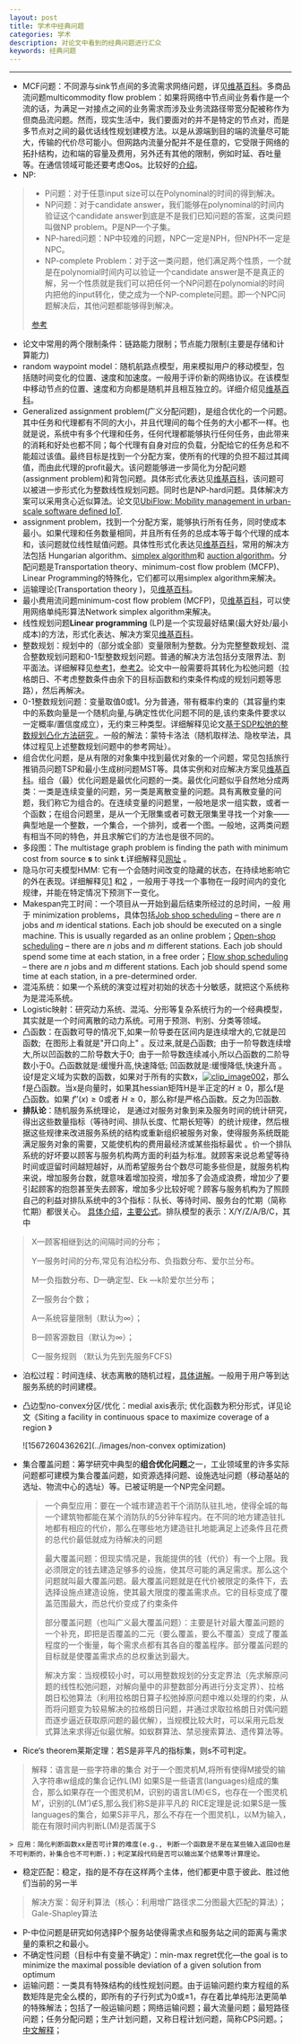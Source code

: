 ```yaml
---
layout: post
title: 学术中经典问题
categories: 学术
description: 对论文中看到的经典问题进行汇众
keywords: 经典问题
---
```


***

* MCF问题：不同源与sink节点间的多流需求网络问题，详见[维基百科](https://en.wikipedia.org/wiki/Multi-commodity_flow_problem)。多商品流问题multicommodity flow problem：如果将网络中节点间业务看作是一个流的话，为满足一对接点之间的业务需求而涉及业务流路径带宽分配被称作为但商品流问题。然而，现实生活中，我们要面对的并不是特定的节点对，而是多节点对之间的最优话线性规划建模方法。以是从源端到目的端的流量尽可能大，传输的代价尽可能小。但网路内流量分配并不是任意的，它受限于网络的拓扑结构，边和端的容量及费用，另外还有其他的限制，例如时延、吞吐量等。在通信领域可能还要考虑Qos。比较好的[介绍](http://www.jevylee.com/?p=1227)。
* NP:

> * P问题：对于任意input size可以在Polynominal的时间的得到解决。
> * NP问题：对于candidate answer，我们能够在polynominal的时间内验证这个candidate answer到底是不是我们已知问题的答案，这类问题叫做NP problem。P是NP一个子集。
> * NP-hared问题：NP中较难的问题，NPC一定是NPH，但NPH不一定是NPC。
> * NP-complete Problem：对于这一类问题，他们满足两个性质，一个就是在polynomial时间内可以验证一个candidate answer是不是真正的解，另一个性质就是我们可以把任何一个NP问题在polynomial的时间内把他的input转化，使之成为一个NP-complete问题。即一个NPC问题解决后，其他问题都能够得到解决。
>
> [参考](http://blog.csdn.net/com_stu_zhang/article/details/7248277)

* 论文中常用的两个限制条件：链路能力限制；节点能力限制(主要是存储和计算能力)
* random waypoint model：随机航路点模型，用来模拟用户的移动模型，包括随时间变化的位置、速度和加速度。一般用于评价新的网络协议。在该模型中移动节点的位置、速度和方向都是随机并且相互独立的。详细介绍见[维基百科](https://en.wikipedia.org/wiki/Random_waypoint_model)。
* Generalized assignment problem(广义分配问题)，是组合优化的一个问题。其中任务和代理都有不同的大小，并且代理间的每个任务的大小都不一样。也就是说，系统中有多个代理和任务，任何代理都能够执行任何任务，由此带来的消耗和好处也都不同；每个代理有自身对应的负载，分配给它的任务总和不能超过该值。最终目标是找到一个分配方案，使所有的代理的负担不超过其阈值，而由此代理的profit最大。该问题能够进一步简化为分配问题 (assignment problem)和背包问题。具体形式化表达见[维基百科](https://en.wikipedia.org/wiki/Generalized_assignment_problem)，该问题可以被进一步形式化为整数线性规划问题。同时也是NP-hard问题。具体解决方案可以采用贪心近似算法。论文见[UbiFlow: Mobility management in urban-scale software defined IoT](http://ieeexplore.ieee.org/abstract/document/7218384/).
* assignment problem，找到一个分配方案，能够执行所有任务，同时使成本最小。如果代理和任务数量相同，并且所有任务的总成本等于每个代理的成本和，该问题就位线性赋值问题。具体性形式化表达见[维基百科](https://en.wikipedia.org/wiki/Assignment_problem)，常用的解决方法包括 Hungarian algorithm、[simplex algorithm](https://en.wikipedia.org/wiki/Simplex_algorithm)和 [auction algorithm](https://en.wikipedia.org/wiki/Auction_algorithm)。分配问题是Transportation theory、minimum-cost flow problem (MCFP)、Linear Programming的特殊化，它们都可以用simplex algorithm来解决。
* 运输理论(Transportation theory )，见[维基百科](https://en.wikipedia.org/wiki/Transportation_theory_(mathematics))。 
* 最小费用流问题minimum-cost flow problem (MCFP)，见[维基百科](https://en.wikipedia.org/wiki/Minimum-cost_flow_problem)，可以使用网络单纯形算法Network simplex algorithm来解决。
* 线性规划问题**Linear programming** (LP)是一个实现最好结果(最大好处/最小成本)的方法，形式化表达、解决方案见[维基百科](https://en.wikipedia.org/wiki/Linear_programming#Algorithms)。
* 整数规划：规划中的（部分或全部）变量限制为整数。分为完整整数规划、混合整数规划问题和0-1型整数规划问题。普通的解决方法包括分支限界法、割平面法。详细解释见[参考1](http://doc.mbalib.com/view/7853baec89cc5e09d8463e4500830143.html)，[参考2](http://blog.sina.com.cn/s/blog_7139ed830100nh10.htmll)。论文中一般需要将其转化为松弛问题（拉格朗日、不考虑整数条件由余下的目标函数和约束条件构成的规划问题等思路），然后再解决。
* 0-1整数规划问题：变量取值0或1。分为普通，带有概率约束的（其容量约束中的系数向量是一个随机向量,与确定性优化问题不同的是,该约束条件要求以一定概率/置信度成立），无约束三种类型。详细解释见论文[基于SDP松弛的整数规划凸化方法研究 ](http://kns.cnki.net/KCMS/detail/detail.aspx?dbcode=CDFD&dbname=CDFD1214&filename=1013102618.nh&uid=WEEvREcwSlJHSldRa1Fhb09jSnZpZ0p0M0FsT1RsY2dFVG9HamVuSTNyQT0=$9A4hF_YAuvQ5obgVAqNKPCYcEjKensW4ggI8Fm4gTkoUKaID8j8gFw!!&v=Mjg2ODZLNEhOZk5wNUViUElSOGVYMUx1eFlTN0RoMVQzcVRyV00xRnJDVVJMS2ZaT1pxRnkzZ1dyL0FWRjI2SGI=)。一般的解法：蒙特卡洛法（随机取样法、隐枚举法，具体过程见上述整数规划问题中的参考网址）。
* 组合优化问题，是从有限的对象集中找到最优对象的一个问题，常见包括旅行推销员问题TSP和最小生成树问题MST等。具体实例和对应解决方案见[维基百科](https://en.wikipedia.org/wiki/Combinatorial_optimization)。组合（最）优化问题是最优化问题的一类。最优化问题似乎自然地分成两类：一类是连续变量的问题，另一类是离散变量的问题。具有离散变量的问题，我们称它为组合的。在连续变量的问题里，一般地是求一组实数，或者一个函数；在组合问题里，是从一个无限集或者可数无限集里寻找一个对象——典型地是一个整数，一个集合，一个排列，或者一个图。一般地，这两类问题有相当不同的特色，并且求解它们的方法也是很不同的。
* 多段图：The multistage graph problem is finding the path with minimum cost from source **s** to sink **t**.详细解释见[网址](https://www.tutorialspoint.com/design_and_analysis_of_algorithms/design_and_analysis_of_algorithms_multistage_graph.htm) 。
* 隐马尔可夫模型HMM: 它有一个会随时间改变的隐藏的状态，在持续地影响它的外在表现。详细解释见[1](https://www.zhihu.com/question/26665048) 和[2](https://www.zhihu.com/question/20962240) ，一般用于寻找一个事物在一段时间内的变化规律，并能在特定情况下预测下一变化。
* Makespan完工时间：一个项目从一开始到最后结束所经过的总时间，一般 用于 minimization problems，具体包括[Job shop scheduling](https://en.wikipedia.org/wiki/Job_shop_scheduling) – there are *n* jobs and *m* identical stations. Each job should be executed on a single machine. This is usually regarded as an online problem；[Open-shop scheduling](https://en.wikipedia.org/wiki/Open-shop_scheduling) – there are *n* jobs and *m* different stations. Each job should spend some time at each station, in a free order；[Flow shop scheduling](https://en.wikipedia.org/wiki/Flow_shop_scheduling) – there are *n* jobs and *m* different stations. Each job should spend some time at each station, in a pre-determined order.
* 混沌系统：如果一个系统的演变过程对初始的状态十分敏感，就把这个系统称为是混沌系统。
* Logistic映射：研究动力系统、混沌、分形等复杂系统行为的一个经典模型，其实就是一个时间离散的动力系统。可用于预测、判别、分类等领域。
* 凸函数：在函数可导的情况下,如果一阶导娄在区间内是连续增大的,它就是凹函数;  在图形上看就是"开口向上" 。反过来,就是凸函数;  由于一阶导数连续增大,所以凹函数的二阶导数大于0;  由于一阶导数连续减小,所以凸函数的二阶导数小于0。凸函数就是:缓慢升高,快速降低; 凹函数就是:缓慢降低,快速升高 。设f是定义域为实数的函数，如果对于所有的实数x，[![clip_image002](http://images.cnblogs.com/cnblogs_com/jerrylead/201104/20110406161551524.png)](http://images.cnblogs.com/cnblogs_com/jerrylead/201104/201104061615511363.png)，那么f是凸函数。当x是向量时，如果其hessian矩阵H是半正定的$H \ge 0$，那么f是凸函数。如果 $f''(x) \ge 0$或者 $H \ge 0$，那么称f是严格凸函数。反之为凹函数.
* **排队论**：随机服务系统理论， 是通过对服务对象到来及服务时间的统计研究，得出这些数量指标（等待时间、排队长度、忙期长短等）的统计规律，然后根据这些规律来改进服务系统的结构或重新组织被服务对象，使得服务系统既能满足服务对象的需要，又能使机构的费用最经济或某些指标最优 。价一个排队系统的好坏要以顾客与服务机构两方面的利益为标准。就顾客来说总希望等待时间或逗留时间越短越好，从而希望服务台个数尽可能多些但是，就服务机构来说，增加服务台数，就意味着增加投资，增加多了会造成浪费，增加少了要引起顾客的抱怨甚至失去顾客，增加多少比较好呢？顾客与服务机构为了照顾自己的利益对排队系统中的3个指标：队长、等待时间、服务台的忙期（简称忙期）都很关心。 [具体介绍](https://baike.baidu.com/item/%E6%8E%92%E9%98%9F%E8%AE%BA/938889?fr=aladdin)，[主要公式](https://wenku.baidu.com/view/42e3748d90c69ec3d5bb75e2.html)。排队模型的表示：X/Y/Z/A/B/C，其中

> X—顾客相继到达的间隔时间的分布；
>
> Y—服务时间的分布,常见有泊松分布、负指数分布、爱尔兰分布。
>
> M—负指数分布、D—确定型、Ek —k阶爱尔兰分布；
>
> Z—服务台个数；
>
> A—系统容量限制（默认为∞）；
>
> B—顾客源数目（默认为∞）；
>
> C—服务规则 （默认为先到先服务FCFS)

* 泊松过程：时间连续、状态离散的随机过程，[具体讲解](https://wenku.baidu.com/view/4b6d5b4dc850ad02de8041d6.html)。一般用于用户等到达服务系统的时间建模。

* 凸边型no-convex分区/优化：medial axis表示; 优化函数为积分形式，详见论文《Siting a facility in continuous space to maximize coverage of a region 》

  ![1567260436262](../images/non-convex optimization)

* 集合覆盖问题：筹学研究中典型的**组合优化问题**之一，工业领域里的许多实际问题都可建模为集合覆盖问题，如资源选择问题、设施选址问题（移动基站的选址、物流中心的选址）等。已被证明是一个NP完全问题。

  > 一个典型应用：要在一个城市建造若干个消防队驻扎地，使得全城的每一个建筑物都能在某个消防队的5分钟车程内。在不同的地方建造驻扎地都有相应的代价，那么在哪些地方建造驻扎地能满足上述条件且花费的总代价最低就成为待解决的问题
  >
  > 最大覆盖问题：但现实情况是，我能提供的钱（代价）有一个上限。我必须限定的钱去建造足够多的设施，使其尽可能的满足需求。那么这个问题就叫最大覆盖问题。最大覆盖问题就是在代价被限定的条件下，去选择设施点建造设施，使其最大限度的覆盖需求点。它的目标变成了覆盖范围最大，而总代价变成了约束条件
  >
  > 部分覆盖问题（也叫广义最大覆盖问题）：主要是针对最大覆盖问题的一个补充，即把是否覆盖的二元（要么覆盖，要么不覆盖）变成了覆盖程度的一个衡量，每个需求点都有其各自的覆盖程序。部分覆盖问题的目标就是使覆盖需求点的总权重达到最大。
  >
  > 解决方案：当规模较小时，可以用整数规划的分支定界法（先求解原问题的线性松弛问题，对解向量中的非整数部分再进行分支定界）、拉格朗日松弛算法（利用拉格朗日算子松弛掉原问题中难以处理的约束，从而将问题变为较易解决的拉格朗日问题，并通过求取拉格朗日对偶问题而逐步逼近获取原问题的最优解），当规模比较大时，可以采用元启发式算法来求得近似最优解。如蚁群算法、禁忌搜索算法、遗传算法等。

* Rice‘s theorem莱斯定理：若S是非平凡的指标集，则s不可判定。

> 解释：语言是一些字符串的集合
> 	对于一个图灵机M,将所有使得M接受的输入字符串w组成的集合记作L(M)
> 	如果S是一些语言(languages)组成的集合，那么如果存在一个图灵机M，识别的语言L(M)∈S，也存在一个图灵机M’，识别的L(M’)∉S,那么我们称S是非平凡的
> 	RICE定理是说:如果S是一簇languages的集合，如果S非平凡，那么不存在一个图灵机L，以M为输入，能在有限时间内判断L(M)是否属于S

	> 应用：简化判断函数xx是否可计算的难度(e.g., 判断一个函数是不是在某些输入返回0也是不可判断的，补集合也不可判断.)；判定某段代码是否可以输出某个结果等计算理论。

* 稳定匹配：稳定，指的是不存在这样两个主体，他们都更中意于彼此、胜过他们当前的另一半

> 解决方案：匈牙利算法（核心：利用增广路径求二分图最大匹配的算法）；Gale-Shapley算法

* P-中位问题是研究如何选择P个服务站使得需求点和服务站之间的距离与需求量的乘积之和最小。
* 不确定性问题（目标中有变量不确定）：min-max regret优化—the goal is to minimize the maximal possible deviation of a given solution from optimum
* 运输问题：一类具有特殊结构的线性规划问题。由于运输问题约束方程组的系数矩阵是完全么模的，即所有的子行列式为0或±1，存在着比单纯形法更简单的特殊解法；包括了一般运输问题；网络运输问题；最大流量问题；最短路径问题；任务分配问题；生产计划问题，又称日程计划问题，简称CPS问题。；[中文解释](https://wenku.baidu.com/view/b5860ac2dd88d0d233d46ac6.html)；